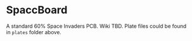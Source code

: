 # SpaccBoard
A standard 60% Space Invaders PCB. Wiki TBD.
Plate files could be found in `plates` folder above.
